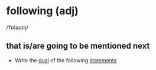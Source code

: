# following (adj)

/ˈfɒləʊɪŋ/

## that is/are going to be mentioned next

- Write the [dual](dual-n.md#the-one-that-is-an-implication-of-another-concept-theorem-or-structure-and-vice-versa) of the following [statements](statement-n.md#a-formal-or-official-account-of-facts-or-opinions)